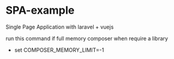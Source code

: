 # SPA-example
Single Page Application with laravel + vuejs


run this command if full memory composer when require a library
 - set COMPOSER_MEMORY_LIMIT=-1
